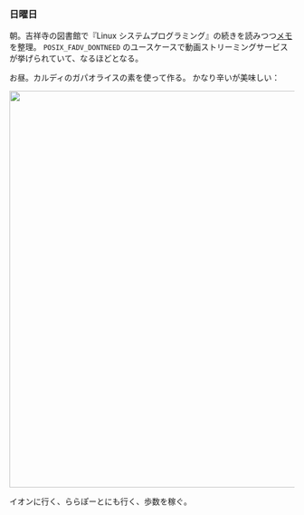 ### 日曜日

朝。吉祥寺の図書館で『Linux システムプログラミング』の続きを読みつつ[メモ](https://github.com/toasa/wiki/blob/main/%E3%80%90%E6%9B%B8%E7%B1%8D%E3%80%91Linux%E3%82%B7%E3%82%B9%E3%83%86%E3%83%A0%E3%83%97%E3%83%AD%E3%82%B0%E3%83%A9%E3%83%9F%E3%83%B3%E3%82%B0.md)を整理。
`POSIX_FADV_DONTNEED` のユースケースで動画ストリーミングサービスが挙げられていて、なるほどとなる。

お昼。カルディのガパオライスの素を使って作る。
かなり辛いが美味しい：

<img src="https://i.imgur.com/QUGzrJe.jpg" width="700">

イオンに行く、ららぽーとにも行く、歩数を稼ぐ。